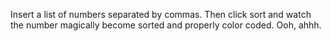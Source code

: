 Insert a list of numbers separated by commas. Then click sort and watch the number magically become sorted and properly color coded.  Ooh, ahhh.
